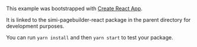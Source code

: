 This example was bootstrapped with [Create React App](https://github.com/facebook/create-react-app).

It is linked to the simi-pagebuilder-react package in the parent directory for development purposes.

You can run `yarn install` and then `yarn start` to test your package.
